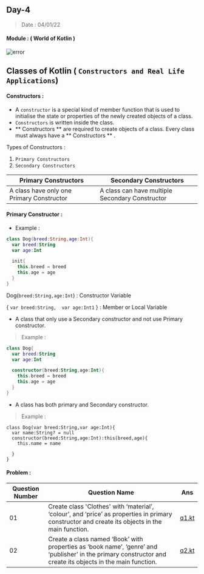 ## Day-4

> Date : 04/01/22

#### Module : ( World of Kotlin ) 
![error](https://cdn57.androidauthority.net/wp-content/uploads/2017/11/kotlin-and-android-840x472.jpg.webp)

## Classes of Kotlin ( `Constructors and Real Life Applications`)

#### Constructors : 
* A `constructor` is a special kind of member function that is used to initialise the state or properties of the newly created objects of a class.
* `Constructors` is written inside the class.
* ** Constructors ** are required to create objects of a class. Every class must always have a ** Constructors ** .

Types of Constructors : 
  1. `Primary Constructors`
  2. `Secondary Constructors`

|Primary Constructors|Secondary Constructors|
|--------------------|----------------------|
|A class have only one Primary Constructor|A class can have multiple Secondary Constructor|

#### Primary Constructor : 
* Example : 
```kotlin
class Dog(breed:String,age:Int){
  var breed:String
  var age:Int

  init{
    this.breed = breed
    this.age = age
  }
}
```
Dog(`breed:String,age:Int`)  : Constructor Variable

{
  `var breed:String, 
   var age:Int1`
}  : Member or Local Variable 


* A class that only use a Secondary constructor and not use Primary constructor.

> Example : 
```kotlin
class Dog{
  var breed:String
  var age:Int

  constructor(breed:String,age:Int){
    this.breed = breed
    this.age = age
  }
}
```

* A class has both primary and Secondary constructor.
> Example : 

```
class Dog(var breed:String,var age:Int){
  var name:String? = null 
  constructor(breed:String,age:Int):this(breed,age){
    this.name = name

  }
}
```

#### Problem : 

|Question Number|Question Name|Ans|
|---------------|-------------|---|
|01|Create class 'Clothes' with ‘material’, ‘colour’, and ‘price’ as properties in primary constructor and create its objects in the main function.|[q1.kt](https://github.com/SM8UTI/Android_App_Development_Internshala_Course/blob/main/Day-4/q1.kt)|
|02|Create a class named ‘Book’ with properties as ‘book name’, ‘genre’ and ‘publisher’ in the primary constructor and create its objects in the main function.|[q2.kt](https://github.com/SM8UTI/Android_App_Development_Internshala_Course/blob/main/Day-4/q2.kt)|
